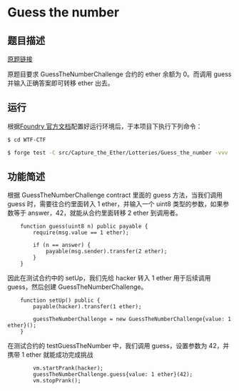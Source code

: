 # Guess the number

## 题目描述

[原题链接](https://capturetheether.com/challenges/lotteries/guess-the-number/)

原题目要求 GuessTheNumberChallenge 合约的 ether 余额为 0。而调用 guess 并输入正确答案即可转移 ether 出去。

## 运行

根据[Foundry 官方文档](https://getfoundry.sh/)配置好运行环境后，于本项目下执行下列命令：

```sh
$ cd WTF-CTF

$ forge test -C src/Capture_the_Ether/Lotteries/Guess_the_number -vvv
```

## 功能简述

根据 GuessTheNumberChallenge contract 里面的 guess 方法，当我们调用 guess 时，需要往合约里面转入 1 ether，并输入一个 uint8 类型的参数，如果参数等于 answer，42，就能从合约里面转移 2 ether 到调用者。
```solidity
    function guess(uint8 n) public payable {
        require(msg.value == 1 ether);

        if (n == answer) {
            payable(msg.sender).transfer(2 ether);
        }
    }
```

因此在测试合约中的 setUp，我们先给 hacker 转入 1 ether 用于后续调用 guess，然后创建 GuessTheNumberChallenge。
```solidity
    function setUp() public {
        payable(hacker).transfer(1 ether);

        guessTheNumberChallenge = new GuessTheNumberChallenge{value: 1 ether}();
    }
```

在测试合约的 testGuessTheNumber 中，我们调用 guess，设置参数为 42，并携带 1 ether 就能成功完成挑战
```solidity
        vm.startPrank(hacker);
        guessTheNumberChallenge.guess{value: 1 ether}(42);
        vm.stopPrank();
```